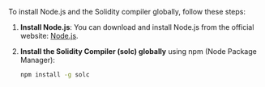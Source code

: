 To install Node.js and the Solidity compiler globally, follow these steps:

1. **Install Node.js**: You can download and install Node.js from the official website: [Node.js](https://nodejs.org/).

2. **Install the Solidity Compiler (solc) globally** using npm (Node Package Manager):

   ```bash
   npm install -g solc
